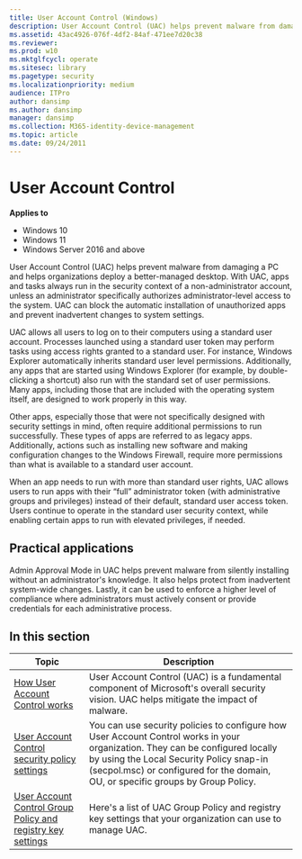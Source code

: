 ```yaml
---
title: User Account Control (Windows)
description: User Account Control (UAC) helps prevent malware from damaging a PC and helps organizations deploy a better-managed desktop.
ms.assetid: 43ac4926-076f-4df2-84af-471ee7d20c38
ms.reviewer: 
ms.prod: w10
ms.mktglfcycl: operate
ms.sitesec: library
ms.pagetype: security
ms.localizationpriority: medium
audience: ITPro
author: dansimp
ms.author: dansimp
manager: dansimp
ms.collection: M365-identity-device-management
ms.topic: article
ms.date: 09/24/2011
---
```


# User Account Control

**Applies to**
- Windows 10
- Windows 11
- Windows Server 2016 and above

User Account Control (UAC) helps prevent malware from damaging a PC and helps organizations deploy a better-managed desktop. With UAC, apps and tasks always run in the security context of a non-administrator account, unless an administrator specifically authorizes administrator-level access to the system. UAC can block the automatic installation of unauthorized apps and prevent inadvertent changes to system settings.

UAC allows all users to log on to their computers using a standard user account. Processes launched using a standard user token may perform tasks using access rights granted to a standard user. For instance, Windows Explorer automatically inherits standard user level permissions. Additionally, any apps that are started using Windows Explorer (for example, by double-clicking a shortcut) also run with the standard set of user permissions. Many apps, including those that are included with the operating system itself, are designed to work properly in this way.

Other apps, especially those that were not specifically designed with security settings in mind, often require additional permissions to run successfully. These types of apps are referred to as legacy apps. Additionally, actions such as installing new software and making configuration changes to the Windows Firewall, require more permissions than what is available to a standard user account.

When an app needs to run with more than standard user rights, UAC allows users to run apps with their “full” administrator token (with administrative groups and privileges) instead of their default, standard user access token. Users continue to operate in the standard user security context, while enabling certain apps to run with elevated privileges, if needed.

## Practical applications

Admin Approval Mode in UAC helps prevent malware from silently installing without an administrator's knowledge. It also helps protect from inadvertent system-wide changes. Lastly, it can be used to enforce a higher level of compliance where administrators must actively consent or provide credentials for each administrative process.


## In this section

| Topic | Description |
| - | - |
| [How User Account Control works](how-user-account-control-works.md) | User Account Control (UAC) is a fundamental component of Microsoft's overall security vision. UAC helps mitigate the impact of malware. |
| [User Account Control security policy settings](user-account-control-security-policy-settings.md) | You can use security policies to configure how User Account Control works in your organization. They can be configured locally by using the Local Security Policy snap-in (secpol.msc) or configured for the domain, OU, or specific groups by Group Policy. |
| [User Account Control Group Policy and registry key settings](user-account-control-group-policy-and-registry-key-settings.md) | Here's a list of UAC  Group Policy and registry key settings that your organization can use to manage UAC. |



